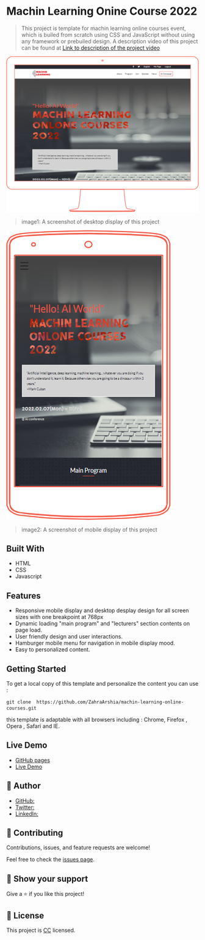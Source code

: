 # Machin Learning Onine Course 2022
> This project is template for machin learning online courses event, which is builed from scratch using CSS and JavaScript without using any framework or prebuiled design. A description video of this project can be found at [Link to description of the project video]()

![screenshot](./images/projectScreenshot/desktop.png)
> image1: A screenshot of desktop display of this project

![screenshot](./images/projectScreenshot/mobile.png)
> image2: A screenshot of mobile display of this project

## Built With

- HTML
- CSS
- Javascript

## Features

- Responsive mobile display and desktop desplay design for all screen sizes with one breakpoint at 768px
- Dynamic loading "main program" and "lecturers" section contents on page load.
- User friendly design and user interactions.
- Hamburger mobile menu for navigation in mobile display mood.
- Easy to personalized content.

## Getting Started

To get a local copy of this template and personalize the content you can use :
```
git clone  https://github.com/ZahraArshia/machin-learning-online-courses.git
```
this template is adaptable with all browsers including : Chrome, Firefox , Opera , Safari and IE.

## Live Demo

- [GitHub pages](https://zahraarshia.github.io/machin-learning-online-courses/)
- [Live Demo]()

## 👤 Author
- [GitHub:](https://github.com/zahrArshia)
- [Twitter:](https://twitter.com/zahraarshia)
- [LinkedIn:](https://www.linkedin.com/in/zahra-arshia-89247210a/)

## 🤝 Contributing

Contributions, issues, and feature requests are welcome!

Feel free to check the [issues page](../../issues/).

## 💙 Show your support 

Give a ⭐️ if you like this project!

## 📝 License

This project is [CC](https://github.com/ZahraArshia/machin-learning-online-courses/blob/main/LICENSE.md) licensed.
